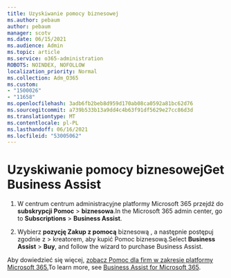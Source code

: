 ```yaml
---
title: Uzyskiwanie pomocy biznesowej
ms.author: pebaum
author: pebaum
manager: scotv
ms.date: 06/15/2021
ms.audience: Admin
ms.topic: article
ms.service: o365-administration
ROBOTS: NOINDEX, NOFOLLOW
localization_priority: Normal
ms.collection: Adm_O365
ms.custom:
- "1500026"
- "11658"
ms.openlocfilehash: 3adb6fb2beb8d959d170ab08ca0592a81bc62d76
ms.sourcegitcommit: a739b533b13a9dd4c4b63f91df5629e27cc86d3d
ms.translationtype: MT
ms.contentlocale: pl-PL
ms.lasthandoff: 06/16/2021
ms.locfileid: "53005062"
---
```

# <a name="get-business-assist"></a><span data-ttu-id="5365f-102">Uzyskiwanie pomocy biznesowej</span><span class="sxs-lookup"><span data-stu-id="5365f-102">Get Business Assist</span></span>

1. <span data-ttu-id="5365f-103">W centrum centrum administracyjne platformy Microsoft 365 przejdź do **subskrypcji Pomoc**  >  **biznesowa**.</span><span class="sxs-lookup"><span data-stu-id="5365f-103">In the Microsoft 365 admin center, go to **Subscriptions** > **Business Assist**.</span></span>

1. <span data-ttu-id="5365f-104">Wybierz **pozycję Zakup z pomocą** biznesową , a następnie postępuj zgodnie z  >  kreatorem, aby kupić Pomoc biznesową.</span><span class="sxs-lookup"><span data-stu-id="5365f-104">Select **Business Assist** > **Buy**, and follow the wizard to purchase Business Assist.</span></span>

<span data-ttu-id="5365f-105">Aby dowiedzieć się więcej, [zobacz Pomoc dla firm w zakresie platformy Microsoft 365.](/microsoft-365/admin/misc/business-assist)</span><span class="sxs-lookup"><span data-stu-id="5365f-105">To learn more, see [Business Assist for Microsoft 365](/microsoft-365/admin/misc/business-assist).</span></span>